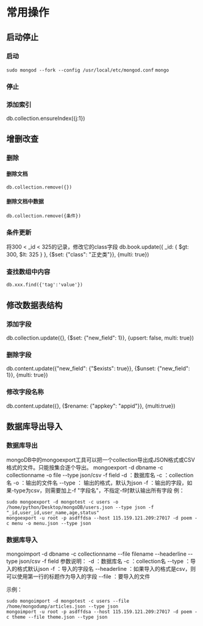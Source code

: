 
# 常用操作


## 启动停止

### 启动
`sudo mongod --fork --config /usr/local/etc/mongod.conf`
`mongo`

### 停止

### 添加索引
db.collection.ensureIndex({j:1})


## 增删改查

### 删除

#### 删除文档
`db.collection.remove({})`

#### 删除文档中数据
`db.collection.remove({条件})`

### 条件更新
将300 < _id < 325的记录，修改它的class字段
db.book.update({ _id: { $gt: 300, $lt: 325 } }, {$set: {"class": "正史类"}}, {multi: true})


### 查找数组中内容
`db.xxx.find({'tag':'value'})`


## 修改数据表结构

### 添加字段
db.collection.update({}, {$set: {"new_field": 1}}, {upsert: false, multi: true})

### 删除字段
db.content.update({"new_field": {"$exists": true}}, {$unset: {"new_field": 1}}, {multi: true})

### 修改字段名称
db.content.update({}, {$rename: {"appkey": "appid"}}, {multi:true})



## 数据库导出导入

### 数据库导出
mongoDB中的mongoexport工具可以把一个collection导出成JSON格式或CSV格式的文件。只能按集合逐个导出。
mongoexport -d dbname -c collectionname -o file --type json/csv -f field
    -d ：数据库名
    -c ：collection名
    -o ：输出的文件名
    --type ： 输出的格式，默认为json
    -f ：输出的字段，如果-type为csv，则需要加上-f "字段名"，不指定-f时默认输出所有字段
例：
```
sudo mongoexport -d mongotest -c users -o /home/python/Desktop/mongoDB/users.json --type json -f  "_id,user_id,user_name,age,status"
mongoexport -u root -p asdffdsa --host 115.159.121.209:27017 -d poem -c menu -o menu.json --type json
```

### 数据库导入
mongoimport -d dbname -c collectionname --file filename --headerline --type json/csv -f field
参数说明：
    -d ：数据库名
    -c ：collection名
    --type ：导入的格式默认json
    -f ：导入的字段名
    --headerline ：如果导入的格式是csv，则可以使用第一行的标题作为导入的字段
    --file ：要导入的文件

示例：
``` shell
sudo mongoimport -d mongotest -c users --file /home/mongodump/articles.json --type json
mongoimport -u root -p asdffdsa --host 115.159.121.209:27017 -d poem -c theme --file theme.json --type json
```


